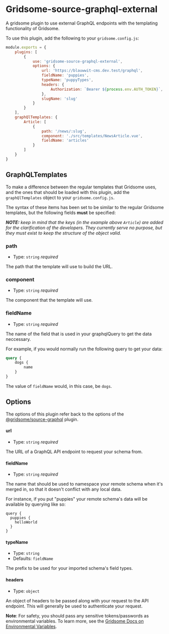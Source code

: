 # Gridsome-source-graphql-external

A gridsome plugin to use external GraphQL endpoints with the templating functionality of Gridsome.

To use this plugin, add the following to your `gridsome.config.js`: 
```javascript
module.exports = {
    plugins: [
        {
            use: 'gridsome-source-graphql-external',
            options: {
                url: 'https://blauwwit-cms.dev.test/graphql',
                fieldName: 'puppies',
                typeName: 'puppyTypes',
                headers: {
                    Authorization: `Bearer ${process.env.AUTH_TOKEN}`,
                },
                slugName: 'slug'
            }
        }
    ],
    graphQlTemplates: {
        Article: [
            {
                path: '/news/:slug',
                component: './src/templates/NewsArticle.vue',
                fieldName: 'articles'
            }
        ]
    }
}
```

## GraphQLTemplates

To make a difference between the regular templates that Gridsome uses, and the ones that should be loaded with this plugin, add the `graphQlTemplates` object to your `gridsome.config.js`.

The syntax of these items has been set to be similar to the regular Gridsome templates, but the following fields **must** be specified:

_**NOTE:** keep in mind that the keys (in the example above `Article`) are added for the clarification of the developers. They currently serve no purpose, but they must exist to keep the structure of the object valid._

### path

- Type: `string` _required_

The path that the template will use to build the URL.

### component

- Type: `string` _required_

The component that the template will use.

### fieldName

- Type: `string` _required_

The name of the field that is used in your graphqlQuery to get the data neccessary.

For example, if you would normally run the following query to get your data:
```graphql
query {
    dogs {
        name
    }
}
``` 
The value of `fieldName` would, in this case, be `dogs`.

## Options

The options of this plugin refer back to the options of the [@gridsome/source-graphql](https://gridsome.org/@gridsome/source-graphql) plugin.

#### url

- Type: `string` _required_

The URL of a GraphQL API endpoint to request your schema from.

#### fieldName

- Type: `string` _required_

The name that should be used to namespace your remote schema when it's merged in, so that it doesn't conflict with any local data.

For instance, if you put "puppies" your remote schema's data will be available by querying like so:

```
query {
  puppies {
    helloWorld
  }
}
```

#### typeName

- Type: `string`
- Defaults: `fieldName`

The prefix to be used for your imported schema's field types.

#### headers

- Type: `object`

An object of headers to be passed along with your request to the API endpoint. This will generally be used to authenticate your request.

**Note**: For safety, you should pass any sensitive tokens/passwords as environmental variables. To learn more, see the [Gridsome Docs on Environmental Variables](https://gridsome.org/docs/environment-variables/).
